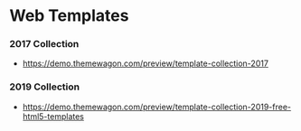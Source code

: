 # Web Templates

### 2017 Collection
- https://demo.themewagon.com/preview/template-collection-2017

### 2019 Collection
- https://demo.themewagon.com/preview/template-collection-2019-free-html5-templates
